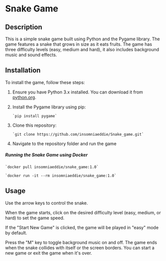 # Snake Game



## Description

This is a simple snake game built using Python and the Pygame library. The game features a snake that grows in size as it eats fruits. The game has three difficulty levels (easy, medium and hard), it also includes background music and sound effects.



## Installation

To install the game, follow these steps: 

1. Ensure you have Python 3.x installed. You can download it from [python.org](https://www.python.org/downloads/). 

2. Install the Pygame library using pip: 

    ```
    `pip install pygame`
    ```

3. Clone this repository: 

   ```
   `git clone https://github.com/insomniaeddie/Snake_game.git`
   ```

4. Navigate to the repository folder and run the game



##### Running the Snake Game using Docker

```
`docker pull insomniaeddie/snake_game:1.0`
```

```
`docker run -it --rm insomniaeddie/snake_game:1.0`
```



## Usage 

Use the arrow keys to control the snake. 

When the game starts, click on the desired difficulty level (easy, medium, or hard) to set the game speed. 

If the  "Start New Game" is clicked, the game will be played in "easy" mode by default.

Press the "M" key to toggle background music on and off. The game ends when the snake collides with itself or the screen borders. You can start a new game or exit the game when it's over.





